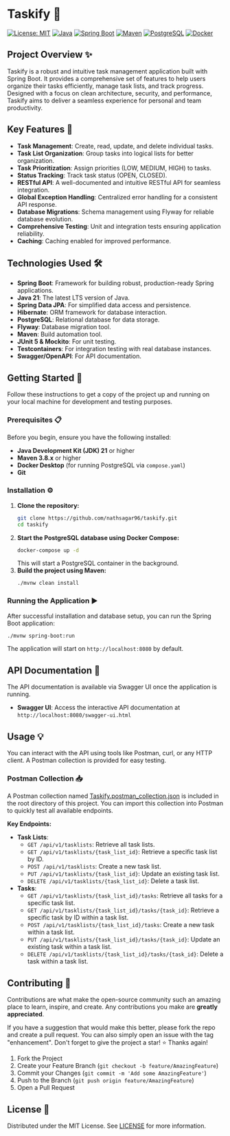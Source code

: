 # Taskify 🚀

[![License: MIT](https://img.shields.io/badge/License-MIT-yellow.svg)](https://opensource.org/licenses/MIT)
[![Java](https://img.shields.io/badge/Java-21-blue.svg?logo=openjdk&logoColor=white)](https://openjdk.java.net/projects/jdk/21/)
[![Spring Boot](https://img.shields.io/badge/Spring_Boot-3.x-green.svg?logo=spring&logoColor=white)](https://spring.io/projects/spring-boot)
[![Maven](https://img.shields.io/badge/Maven-3.x-red.svg?logo=apache-maven&logoColor=white)](https://maven.apache.org/)
[![PostgreSQL](https://img.shields.io/badge/PostgreSQL-blue.svg?logo=postgresql&logoColor=white)](https://www.postgresql.org/)
[![Docker](https://img.shields.io/badge/Docker-blue.svg?logo=docker&logoColor=white)](https://www.docker.com/)

## Project Overview ✨

Taskify is a robust and intuitive task management application built with Spring Boot. It provides a comprehensive set of
features to help users organize their tasks efficiently, manage task lists, and track progress. Designed with a focus on
clean architecture, security, and performance, Taskify aims to deliver a seamless experience for personal and team
productivity.

## Key Features 🚀

* **Task Management**: Create, read, update, and delete individual tasks.
* **Task List Organization**: Group tasks into logical lists for better organization.
* **Task Prioritization**: Assign priorities (LOW, MEDIUM, HIGH) to tasks.
* **Status Tracking**: Track task status (OPEN, CLOSED).
* **RESTful API**: A well-documented and intuitive RESTful API for seamless integration.
* **Global Exception Handling**: Centralized error handling for a consistent API response.
* **Database Migrations**: Schema management using Flyway for reliable database evolution.
* **Comprehensive Testing**: Unit and integration tests ensuring application reliability.
* **Caching**: Caching enabled for improved performance.

## Technologies Used 🛠️

* **Spring Boot**: Framework for building robust, production-ready Spring applications.
* **Java 21**: The latest LTS version of Java.
* **Spring Data JPA**: For simplified data access and persistence.
* **Hibernate**: ORM framework for database interaction.
* **PostgreSQL**: Relational database for data storage.
* **Flyway**: Database migration tool.
* **Maven**: Build automation tool.
* **JUnit 5 & Mockito**: For unit testing.
* **Testcontainers**: For integration testing with real database instances.
* **Swagger/OpenAPI**: For API documentation.

## Getting Started 🏁

Follow these instructions to get a copy of the project up and running on your local machine for development and testing
purposes.

### Prerequisites 📋

Before you begin, ensure you have the following installed:

* **Java Development Kit (JDK) 21** or higher
* **Maven 3.8.x** or higher
* **Docker Desktop** (for running PostgreSQL via `compose.yaml`)
* **Git**

### Installation ⚙️

1. **Clone the repository:**
   ```bash
   git clone https://github.com/nathsagar96/taskify.git
   cd taskify
   ```
2. **Start the PostgreSQL database using Docker Compose:**
   ```bash
   docker-compose up -d
   ```
   This will start a PostgreSQL container in the background.
3. **Build the project using Maven:**
   ```bash
   ./mvnw clean install
   ```

### Running the Application ▶️

After successful installation and database setup, you can run the Spring Boot application:

```bash
./mvnw spring-boot:run
```

The application will start on `http://localhost:8080` by default.

## API Documentation 📖

The API documentation is available via Swagger UI once the application is running.

* **Swagger UI**: Access the interactive API documentation at `http://localhost:8080/swagger-ui.html`

## Usage 💡

You can interact with the API using tools like Postman, curl, or any HTTP client. A Postman collection is provided for
easy testing.

### Postman Collection 📥

A Postman collection named [Taskify.postman_collection.json](Taskify.postman_collection.json) is included in the root
directory of this project. You can import this collection into Postman to quickly test all available endpoints.

**Key Endpoints:**

* **Task Lists**:
    * `GET /api/v1/tasklists`: Retrieve all task lists.
    * `GET /api/v1/tasklists/{task_list_id}`: Retrieve a specific task list by ID.
    * `POST /api/v1/tasklists`: Create a new task list.
    * `PUT /api/v1/tasklists/{task_list_id}`: Update an existing task list.
    * `DELETE /api/v1/tasklists/{task_list_id}`: Delete a task list.
* **Tasks**:
    * `GET /api/v1/tasklists/{task_list_id}/tasks`: Retrieve all tasks for a specific task list.
    * `GET /api/v1/tasklists/{task_list_id}/tasks/{task_id}`: Retrieve a specific task by ID within a task list.
    * `POST /api/v1/tasklists/{task_list_id}/tasks`: Create a new task within a task list.
    * `PUT /api/v1/tasklists/{task_list_id}/tasks/{task_id}`: Update an existing task within a task list.
    * `DELETE /api/v1/tasklists/{task_list_id}/tasks/{task_id}`: Delete a task within a task list.

## Contributing 🤝

Contributions are what make the open-source community such an amazing place to learn, inspire, and create. Any
contributions you make are **greatly appreciated**.

If you have a suggestion that would make this better, please fork the repo and create a pull request. You can also
simply open an issue with the tag "enhancement".
Don't forget to give the project a star! ⭐ Thanks again!

1. Fork the Project
2. Create your Feature Branch (`git checkout -b feature/AmazingFeature`)
3. Commit your Changes (`git commit -m 'Add some AmazingFeature'`)
4. Push to the Branch (`git push origin feature/AmazingFeature`)
5. Open a Pull Request

## License 📄

Distributed under the MIT License. See [LICENSE](LICENSE) for more information.
